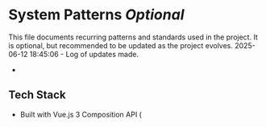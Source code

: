 # System Patterns *Optional*

This file documents recurring patterns and standards used in the project.
It is optional, but recommended to be updated as the project evolves.
2025-06-12 18:45:06 - Log of updates made.

*

## Tech Stack

*   Built with Vue.js 3 Composition API (<script setup>)
*   Quasar framework as Vite plugin
*   Uses Vue Router for navigation
*   Uses Pinia Composition API (Setup) Style (using ref and computed) for state management
*   Uses TanStack Query for API data fetching
*   i18n support for internationalization
*   JavaScript modules with clear exports/imports

## Architectural Patterns

*   Model-View-ViewModel (MVVM) via Vue.js
*   State Management with Pinia
*   Client-Server architecture

## Testing Patterns

*   Unit tests for wallet functionality (e.g., `*.test.js` files)
